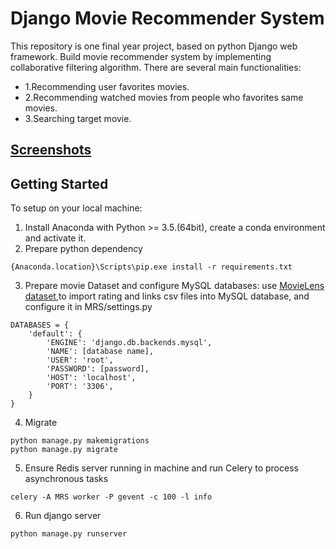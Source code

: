 # Django Movie Recommender System
This repository is one final year project, based on python Django web framework. Build movie recommender system by implementing collaborative filtering algorithm.
There are several main functionalities:

 - 1.Recommending user favorites movies.
 - 2.Recommending watched movies from people who favorites same movies.
 - 3.Searching target movie.

##  [Screenshots](https://github.com/Onewon/Movie_Recommender_System/blob/master/screenshots/Screenshots.md)

## Getting Started
To setup on your local machine:
1. Install Anaconda with Python >= 3.5.(64bit), create a conda environment and activate it.
2. Prepare python dependency
```
{Anaconda.location}\Scripts\pip.exe install -r requirements.txt
```
3. Prepare movie Dataset and configure MySQL databases:
use [MovieLens dataset](https://grouplens.org/datasets/movielens/),to import rating and links csv files into MySQL database, and configure it in MRS/settings.py
```
DATABASES = {
    'default': {
        'ENGINE': 'django.db.backends.mysql',
        'NAME': [database name],
        'USER': 'root',
        'PASSWORD': [password],
        'HOST': 'localhost',
        'PORT': '3306',
    }
}
```
4. Migrate
```
python manage.py makemigrations
python manage.py migrate
```
5. Ensure Redis server running in machine and run Celery to process asynchronous tasks
```
celery -A MRS worker -P gevent -c 100 -l info
```
6. Run django server
```
python manage.py runserver
```
